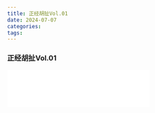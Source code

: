 ```yaml
---
title: 正经胡扯Vol.01
date: 2024-07-07
categories: 
tags:
---
```

### 正经胡扯Vol.01
<iframe
    frameborder="no"
    border="0"
    marginwidth="0"
    marginheight="0"
    width=330
    height=86
    src="/assets/2024-07-07/blog01.mp3">
</iframe>